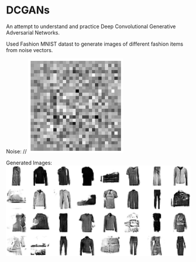 # DCGANs
An attempt to understand and practice Deep Convolutional Generative Adversarial Networks.

Used Fashion MNIST datast to generate images of different fashion items from noise vectors.

Noise: //
![](Images/Noise.png)

Generated Images:
![](Images/Generated_Images.png)
